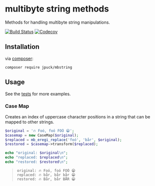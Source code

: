 # multibyte string methods

Methods for handling multibyte string manipulations.

[![Build Status][2]][1]
[![Codecov][4]][3]

## Installation

via [composer][5]:

    composer require jpuck/mbstring

## Usage

See the [tests](./tests) for more examples.

### Case Map

Creates an index of uppercase character positions in a string
that can be mapped to other strings.

```php
$original = '🔥 Foó, foó FOÓ 😁';
$casemap = new CaseMap($original);
$replaced = mb_eregi_replace('foó', 'bår', $original);
$restored = $casemap->transform($replaced);

echo "original: $original\n";
echo "replaced: $replaced\n";
echo "restored: $restored\n";
```

>     original: 🔥 Foó, foó FOÓ 😁  
>     replaced: 🔥 bår, bår bår 😁  
>     restored: 🔥 Bår, bår BÅR 😁  

[1]:https://travis-ci.org/jpuck/mbstring
[2]:https://travis-ci.org/jpuck/mbstring.svg?branch=master
[3]:https://codecov.io/gh/jpuck/mbstring/branch/master
[4]:https://img.shields.io/codecov/c/github/jpuck/mbstring/master.svg
[5]:https://getcomposer.org
